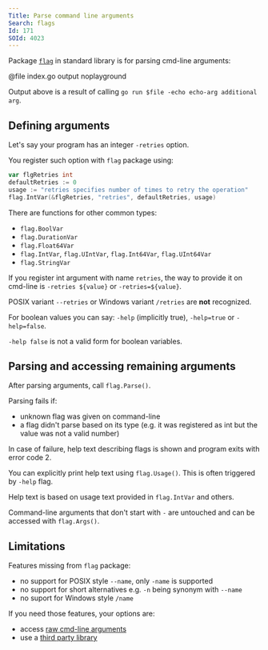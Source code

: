```yaml
---
Title: Parse command line arguments
Search: flags
Id: 171
SOId: 4023
---
```


Package [`flag`](https://golang.org/pkg/flag/) in standard library is for parsing cmd-line arguments:

@file index.go output noplayground

Output above is a result of calling `go run $file -echo echo-arg additional arg`.

## Defining arguments

Let's say your program has an integer `-retries` option.

You register such option with `flag` package using:

```go
var flgRetries int
defaultRetries := 0
usage := "retries specifies number of times to retry the operation"
flag.IntVar(&flgRetries, "retries", defaultRetries, usage)
```

There are functions for other common types:

* `flag.BoolVar`
* `flag.DurationVar`
* `flag.Float64Var`
* `flag.IntVar`, `flag.UIntVar`, `flag.Int64Var`, `flag.UInt64Var`
* `flag.StringVar`

If you register int argument with name `retries`, the way to provide it on cmd-line is `-retries ${value}` or `-retries=${value}`.

POSIX variant `--retries` or Windows variant `/retries` are **not** recognized.

For boolean values you can say: `-help` (implicitly true), `-help=true` or `-help=false`.

`-help false` is not a valid form for boolean variables.

## Parsing and accessing remaining arguments

After parsing arguments, call `flag.Parse()`.

Parsing fails if:

* unknown flag was given on command-line
* a flag didn't parse based on its type (e.g. it was registered as int but the value was not a valid number)

In case of failure, help text describing flags is shown and program exits with error code 2.

You can explicitly print help text using `flag.Usage()`. This is often triggered by `-help` flag.

Help text is based on usage text provided in `flag.IntVar` and others.

Command-line arguments that don't start with `-` are untouched and can be accessed with `flag.Args()`.

## Limitations

Features missing from `flag` package:

* no support for POSIX style `--name`, only `-name` is supported
* no support for short alternatives e.g. `-n` being synonym with `--name`
* no suport for Windows style `/name`

If you need those features, your options are:

* access [raw cmd-line arguments](172)
* use a [third party library](173)
